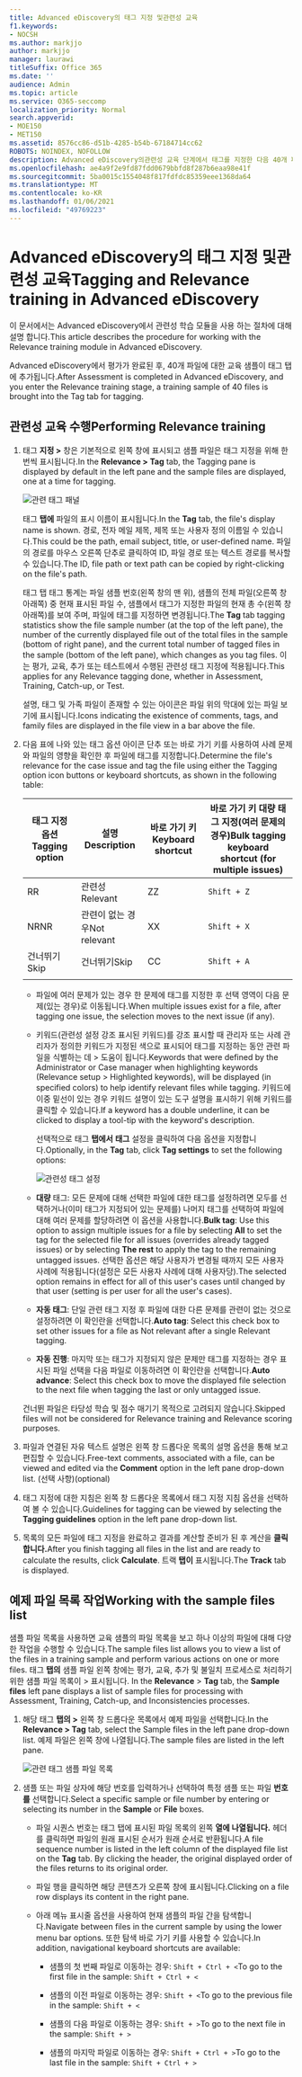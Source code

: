 ```yaml
---
title: Advanced eDiscovery의 태그 지정 및관련성 교육
f1.keywords:
- NOCSH
ms.author: markjjo
author: markjjo
manager: laurawi
titleSuffix: Office 365
ms.date: ''
audience: Admin
ms.topic: article
ms.service: O365-seccomp
localization_priority: Normal
search.appverid:
- MOE150
- MET150
ms.assetid: 8576cc86-d51b-4285-b54b-67184714cc62
ROBOTS: NOINDEX, NOFOLLOW
description: Advanced eDiscovery의관련성 교육 단계에서 태그를 지정한 다음 40개 파일의 교육 샘플로 작업하는 단계를 학습합니다.
ms.openlocfilehash: ae4a9f2e9fd87fdd0679bbfd8f287b6eaa98e41f
ms.sourcegitcommit: 5ba0015c1554048f817fdfdc85359eee1368da64
ms.translationtype: MT
ms.contentlocale: ko-KR
ms.lasthandoff: 01/06/2021
ms.locfileid: "49769223"
---
```

# <a name="tagging-and-relevance-training-in-advanced-ediscovery"></a><span data-ttu-id="15254-103">Advanced eDiscovery의 태그 지정 및관련성 교육</span><span class="sxs-lookup"><span data-stu-id="15254-103">Tagging and Relevance training in Advanced eDiscovery</span></span>
  
<span data-ttu-id="15254-104">이 문서에서는 Advanced eDiscovery에서 관련성 학습 모듈을 사용 하는 절차에 대해 설명 합니다.</span><span class="sxs-lookup"><span data-stu-id="15254-104">This article describes the procedure for working with the Relevance training module in Advanced eDiscovery.</span></span>
  
<span data-ttu-id="15254-105">Advanced eDiscovery에서 평가가 완료된 후, 40개 파일에 대한 교육 샘플이 태그 탭에 추가됩니다.</span><span class="sxs-lookup"><span data-stu-id="15254-105">After Assessment is completed in Advanced eDiscovery, and you enter the Relevance training stage, a training sample of 40 files is brought into the Tag tab for tagging.</span></span>
  
## <a name="performing-relevance-training"></a><span data-ttu-id="15254-106">관련성 교육 수행</span><span class="sxs-lookup"><span data-stu-id="15254-106">Performing Relevance training</span></span>

1. <span data-ttu-id="15254-107">태그 **지정 \>** 창은 기본적으로 왼쪽 창에 표시되고 샘플 파일은 태그 지정을 위해 한 번씩 표시됩니다.</span><span class="sxs-lookup"><span data-stu-id="15254-107">In the **Relevance \> Tag** tab, the Tagging pane is displayed by default in the left pane and the sample files are displayed, one at a time for tagging.</span></span>

    ![관련 태그 패널](../media/0cf19ab4-b427-4a7f-8749-0f4ed9afaf58.png)
  
    <span data-ttu-id="15254-109">태그 **탭에** 파일의 표시 이름이 표시됩니다.</span><span class="sxs-lookup"><span data-stu-id="15254-109">In the **Tag** tab, the file's display name is shown.</span></span> <span data-ttu-id="15254-110">경로, 전자 메일 제목, 제목 또는 사용자 정의 이름일 수 있습니다.</span><span class="sxs-lookup"><span data-stu-id="15254-110">This could be the path, email subject, title, or user-defined name.</span></span> <span data-ttu-id="15254-111">파일의 경로를 마우스 오른쪽 단추로 클릭하여 ID, 파일 경로 또는 텍스트 경로를 복사할 수 있습니다.</span><span class="sxs-lookup"><span data-stu-id="15254-111">The ID, file path or text path can be copied by right-clicking on the file's path.</span></span>

    <span data-ttu-id="15254-112">태그  탭 태그 통계는 파일 샘플 번호(왼쪽 창의 맨 위), 샘플의 전체 파일(오른쪽 창 아래쪽) 중 현재 표시된 파일 수, 샘플에서 태그가 지정한 파일의 현재 총 수(왼쪽 창 아래쪽)를 보여 주며, 파일에 태그를 지정하면 변경됩니다.</span><span class="sxs-lookup"><span data-stu-id="15254-112">The **Tag** tab tagging statistics show the file sample number (at the top of the left pane), the number of the currently displayed file out of the total files in the sample (bottom of right pane), and the current total number of tagged files in the sample (bottom of the left pane), which changes as you tag files.</span></span> <span data-ttu-id="15254-113">이는 평가, 교육, 추가 또는 테스트에서 수행된 관련성 태그 지정에 적용됩니다.</span><span class="sxs-lookup"><span data-stu-id="15254-113">This applies for any Relevance tagging done, whether in Assessment, Training, Catch-up, or Test.</span></span>

    <span data-ttu-id="15254-114">설명, 태그 및 가족 파일이 존재할 수 있는 아이콘은 파일 위의 막대에 있는 파일 보기에 표시됩니다.</span><span class="sxs-lookup"><span data-stu-id="15254-114">Icons indicating the existence of comments, tags, and family files are displayed in the file view in a bar above the file.</span></span>

2. <span data-ttu-id="15254-115">다음 표에 나와 있는 태그 옵션 아이콘 단추 또는 바로 가기 키를 사용하여 사례 문제와 파일의 영향을 확인한 후 파일에 태그를 지정합니다.</span><span class="sxs-lookup"><span data-stu-id="15254-115">Determine the file's relevance for the case issue and tag the file using either the Tagging option icon buttons or keyboard shortcuts, as shown in the following table:</span></span>

   |<span data-ttu-id="15254-116">**태그 지정 옵션**</span><span class="sxs-lookup"><span data-stu-id="15254-116">**Tagging option**</span></span>|<span data-ttu-id="15254-117">**설명**</span><span class="sxs-lookup"><span data-stu-id="15254-117">**Description**</span></span>|<span data-ttu-id="15254-118">**바로 가기 키**</span><span class="sxs-lookup"><span data-stu-id="15254-118">**Keyboard shortcut**</span></span>|<span data-ttu-id="15254-119">**바로 가기 키 대량 태그 지정(여러 문제의 경우)**</span><span class="sxs-lookup"><span data-stu-id="15254-119">**Bulk tagging keyboard shortcut (for multiple issues)**</span></span>|
   |-----|-----|-----|-----|
   |<span data-ttu-id="15254-120">R</span><span class="sxs-lookup"><span data-stu-id="15254-120">R</span></span>  <br/> |<span data-ttu-id="15254-121">관련성</span><span class="sxs-lookup"><span data-stu-id="15254-121">Relevant</span></span>  <br/> |<span data-ttu-id="15254-122">Z</span><span class="sxs-lookup"><span data-stu-id="15254-122">Z</span></span>  <br/> |`Shift + Z`  <br/> |
   |<span data-ttu-id="15254-123">NR</span><span class="sxs-lookup"><span data-stu-id="15254-123">NR</span></span>  <br/> |<span data-ttu-id="15254-124">관련이 없는 경우</span><span class="sxs-lookup"><span data-stu-id="15254-124">Not relevant</span></span>  <br/> |<span data-ttu-id="15254-125">X</span><span class="sxs-lookup"><span data-stu-id="15254-125">X</span></span>  <br/> |`Shift + X`  <br/> |
   |<span data-ttu-id="15254-126">건너뛰기</span><span class="sxs-lookup"><span data-stu-id="15254-126">Skip</span></span>  <br/> |<span data-ttu-id="15254-127">건너뛰기</span><span class="sxs-lookup"><span data-stu-id="15254-127">Skip</span></span>  <br/> |<span data-ttu-id="15254-128">C</span><span class="sxs-lookup"><span data-stu-id="15254-128">C</span></span>  <br/> |`Shift + A`  <br/> |
   |||||

   - <span data-ttu-id="15254-129">파일에 여러 문제가 있는 경우 한 문제에 태그를 지정한 후 선택 영역이 다음 문제(있는 경우)로 이동됩니다.</span><span class="sxs-lookup"><span data-stu-id="15254-129">When multiple issues exist for a file, after tagging one issue, the selection moves to the next issue (if any).</span></span>  

   - <span data-ttu-id="15254-130">키워드(관련성 설정 강조 표시된 키워드)를 강조 표시할 때 관리자 또는 사례 관리자가 정의한 키워드가 지정된 색으로 표시되어 태그를 지정하는 동안 관련 파일을 식별하는 데 \> 도움이 됩니다.</span><span class="sxs-lookup"><span data-stu-id="15254-130">Keywords that were defined by the Administrator or Case manager when highlighting keywords (Relevance setup \> Highlighted keywords), will be displayed (in specified colors) to help identify relevant files while tagging.</span></span> <span data-ttu-id="15254-131">키워드에 이중 밑선이 있는 경우 키워드 설명이 있는 도구 설명을 표시하기 위해 키워드를 클릭할 수 있습니다.</span><span class="sxs-lookup"><span data-stu-id="15254-131">If a keyword has a double underline, it can be clicked to display a tool-tip with the keyword's description.</span></span>

     <span data-ttu-id="15254-132">선택적으로 태그 **탭에서** **태그** 설정을 클릭하여 다음 옵션을 지정합니다.</span><span class="sxs-lookup"><span data-stu-id="15254-132">Optionally, in the **Tag** tab, click **Tag settings** to set the following options:</span></span>

      ![관련성 태그 설정](../media/533e89fa-7eb4-409e-ab07-f5aab9296dd8.png)
  
   - <span data-ttu-id="15254-134">**대량** 태그: 모든 문제에 대해 선택한 파일에 대한  태그를 설정하려면 모두를 선택하거나(이미 태그가 지정되어 있는 문제를) 나머지  태그를 선택하여 파일에 대해 여러 문제를 할당하려면 이 옵션을 사용합니다.</span><span class="sxs-lookup"><span data-stu-id="15254-134">**Bulk tag**: Use this option to assign multiple issues for a file by selecting **All** to set the tag for the selected file for all issues (overrides already tagged issues) or by selecting **The rest** to apply the tag to the remaining untagged issues.</span></span> <span data-ttu-id="15254-135">선택한 옵션은 해당 사용자가 변경될 때까지 모든 사용자 사례에 적용됩니다(설정은 모든 사용자 사례에 대해 사용자당).</span><span class="sxs-lookup"><span data-stu-id="15254-135">The selected option remains in effect for all of this user's cases until changed by that user (setting is per user for all the user's cases).</span></span>

   - <span data-ttu-id="15254-136">**자동 태그**: 단일 관련 태그 지정 후 파일에 대한 다른 문제를 관련이 없는 것으로 설정하려면 이 확인란을 선택합니다.</span><span class="sxs-lookup"><span data-stu-id="15254-136">**Auto tag**: Select this check box to set other issues for a file as Not relevant after a single Relevant tagging.</span></span>

   - <span data-ttu-id="15254-137">**자동 진행**: 마지막 또는 태그가 지정되지 않은 문제만 태그를 지정하는 경우 표시된 파일 선택을 다음 파일로 이동하려면 이 확인란을 선택합니다.</span><span class="sxs-lookup"><span data-stu-id="15254-137">**Auto advance**: Select this check box to move the displayed file selection to the next file when tagging the last or only untagged issue.</span></span>

    <span data-ttu-id="15254-138">건너뛴 파일은 타당성 학습 및 점수 매기기 목적으로 고려되지 않습니다.</span><span class="sxs-lookup"><span data-stu-id="15254-138">Skipped files will not be considered for Relevance training and Relevance scoring purposes.</span></span>

3. <span data-ttu-id="15254-139">파일과 연결된 자유 텍스트 설명은 왼쪽 창 드롭다운 목록의  설명 옵션을 통해 보고 편집할 수 있습니다.</span><span class="sxs-lookup"><span data-stu-id="15254-139">Free-text comments, associated with a file, can be viewed and edited via the **Comment** option in the left pane drop-down list.</span></span> <span data-ttu-id="15254-140">(선택 사항)</span><span class="sxs-lookup"><span data-stu-id="15254-140">(optional)</span></span>

4. <span data-ttu-id="15254-141">태그 지정에 대한 지침은 왼쪽 창  드롭다운 목록에서 태그 지정 지침 옵션을 선택하여 볼 수 있습니다.</span><span class="sxs-lookup"><span data-stu-id="15254-141">Guidelines for tagging can be viewed by selecting the **Tagging guidelines** option in the left pane drop-down list.</span></span>

5. <span data-ttu-id="15254-142">목록의 모든 파일에 태그 지정을 완료하고 결과를 계산할 준비가 된 후 계산을 **클릭합니다.**</span><span class="sxs-lookup"><span data-stu-id="15254-142">After you finish tagging all files in the list and are ready to calculate the results, click **Calculate**.</span></span> <span data-ttu-id="15254-143">트랙 **탭이** 표시됩니다.</span><span class="sxs-lookup"><span data-stu-id="15254-143">The **Track** tab is displayed.</span></span>  

## <a name="working-with-the-sample-files-list"></a><span data-ttu-id="15254-144">예제 파일 목록 작업</span><span class="sxs-lookup"><span data-stu-id="15254-144">Working with the sample files list</span></span>

<span data-ttu-id="15254-145">샘플 파일 목록을 사용하면 교육 샘플의 파일 목록을 보고 하나 이상의 파일에 대해 다양한 작업을 수행할 수 있습니다.</span><span class="sxs-lookup"><span data-stu-id="15254-145">The sample files list allows you to view a list of the files in a training sample and perform various actions on one or more files.</span></span> <span data-ttu-id="15254-146">태그 **탭의** 샘플 파일 왼쪽 창에는 평가, 교육, 추가 및 불일치 프로세스로 처리하기 위한 샘플 파일 목록이 \>  표시됩니다. </span><span class="sxs-lookup"><span data-stu-id="15254-146">In the **Relevance** \> **Tag** tab, the **Sample files** left pane displays a list of sample files for processing with Assessment, Training, Catch-up, and Inconsistencies processes.</span></span>
  
1. <span data-ttu-id="15254-147">해당 태그 **탭의 \>** 왼쪽 창 드롭다운 목록에서 예제 파일을 선택합니다.</span><span class="sxs-lookup"><span data-stu-id="15254-147">In the **Relevance \> Tag** tab, select the Sample files in the left pane drop-down list.</span></span> <span data-ttu-id="15254-148">예제 파일은 왼쪽 창에 나열됩니다.</span><span class="sxs-lookup"><span data-stu-id="15254-148">The sample files are listed in the left pane.</span></span>

    ![관련 태그 샘플 파일 목록](../media/fd058bdd-645a-4af1-a1eb-bff08581cb18.png)
  
2. <span data-ttu-id="15254-150">샘플 또는 파일 상자에 해당 번호를 입력하거나  선택하여 특정 샘플 또는 파일 **번호를** 선택합니다.</span><span class="sxs-lookup"><span data-stu-id="15254-150">Select a specific sample or file number by entering or selecting its number in the **Sample** or **File** boxes.</span></span>

   - <span data-ttu-id="15254-151">파일 시퀀스 번호는 태그 탭에 표시된 파일 목록의 왼쪽 **열에 나열됩니다.** 헤더를 클릭하면 파일의 원래 표시된 순서가 원래 순서로 반환됩니다.</span><span class="sxs-lookup"><span data-stu-id="15254-151">A file sequence number is listed in the left column of the displayed file list on the **Tag** tab. By clicking the header, the original displayed order of the files returns to its original order.</span></span>

   - <span data-ttu-id="15254-152">파일 행을 클릭하면 해당 콘텐츠가 오른쪽 창에 표시됩니다.</span><span class="sxs-lookup"><span data-stu-id="15254-152">Clicking on a file row displays its content in the right pane.</span></span>

   - <span data-ttu-id="15254-153">아래 메뉴 표시줄 옵션을 사용하여 현재 샘플의 파일 간을 탐색합니다.</span><span class="sxs-lookup"><span data-stu-id="15254-153">Navigate between files in the current sample by using the lower menu bar options.</span></span> <span data-ttu-id="15254-154">또한 탐색 바로 가기 키를 사용할 수 있습니다.</span><span class="sxs-lookup"><span data-stu-id="15254-154">In addition, navigational keyboard shortcuts are available:</span></span>
  
     - <span data-ttu-id="15254-155">샘플의 첫 번째 파일로 이동하는 경우: `Shift + Ctrl + <`</span><span class="sxs-lookup"><span data-stu-id="15254-155">To go to the first file in the sample: `Shift + Ctrl + <`</span></span>

     - <span data-ttu-id="15254-156">샘플의 이전 파일로 이동하는 경우: `Shift + <`</span><span class="sxs-lookup"><span data-stu-id="15254-156">To go to the previous file in the sample: `Shift + <`</span></span>

     - <span data-ttu-id="15254-157">샘플의 다음 파일로 이동하는 경우: `Shift + >`</span><span class="sxs-lookup"><span data-stu-id="15254-157">To go to the next file in the sample: `Shift + >`</span></span>

     - <span data-ttu-id="15254-158">샘플의 마지막 파일로 이동하는 경우: `Shift + Ctrl + >`</span><span class="sxs-lookup"><span data-stu-id="15254-158">To go to the last file in the sample: `Shift + Ctrl + >`</span></span>
